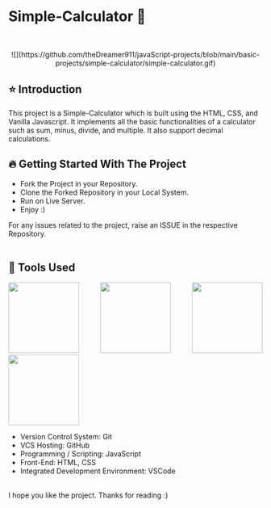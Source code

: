 # Simple-Calculator 🧮
 
<br/>
<p align="center">
  ![](https://github.com/theDreamer911/javaScript-projects/blob/main/basic-projects/simple-calculator/simple-calculator.gif)
</p>

## ⭐ Introduction

This project is a Simple-Calculator which is built using the HTML, CSS, and Vanilla Javascript. It implements all the basic functionalities of a calculator such as sum, minus, divide, and multiple. It also support decimal calculations. 

## 🔥 Getting Started With The Project

-  Fork the Project in your Repository.
-  Clone the Forked Repository in your Local System.
-  Run on Live Server.
-  Enjoy :)

For any issues related to the project, raise an ISSUE in the respective Repository.
<br/>
<br/>

## 🔨 Tools Used

<p align="justify">
<img height="140" width="140" src="https://www.w3.org/html/logo/downloads/HTML5_Logo_256.png">
<img height="140" width="140" src="https://logodix.com/logo/470309.png">
<img height="140" width="140" src="https://upload.wikimedia.org/wikipedia/commons/6/6a/JavaScript-logo.png">
<img height="140" width="140" src="https://code.visualstudio.com/assets/apple-touch-icon.png">
</p>

-  Version Control System: Git
-  VCS Hosting: GitHub
-  Programming / Scripting: JavaScript
-  Front-End: HTML, CSS
-  Integrated Development Environment: VSCode
   <br/>
   <br/>


I hope you like the project. Thanks for reading :)
